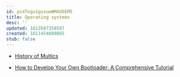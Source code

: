 ```yaml
---
id: ps4Tngu1gsxuwWM4d5EM5
title: Operating systems
desc: ''
updated: 1613587358587
created: 1611454880865
stub: false
---
```


- [History of Multics](https://www.multicians.org/history.html)

- [How to Develop Your Own Bootloader: A Comprehensive Tutorial](https://www.apriorit.com/dev-blog/66-develop-boot-loader)
